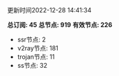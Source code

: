 更新时间2022-12-28 14:41:34

**总订阅: 45**
**总节点: 919**
**有效节点: 226**
- ssr节点: 2
- v2ray节点: 181
- trojan节点: 11
- ss节点: 32
